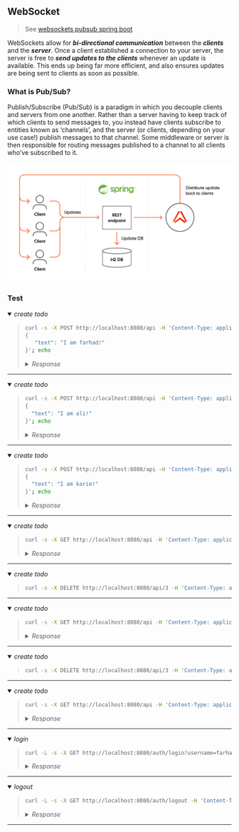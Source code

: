 ## WebSocket

> See [websockets pubsub spring boot](https://ably.com/blog/websockets-pubsub-spring-boot)

WebSockets allow for ***bi-directional communication*** between the ***clients*** and the ***server***. Once a client established a connection to your server, the server is free to ***send updates to the clients*** whenever an update is available. This ends up being far more efficient, and also ensures updates are being sent to clients as soon as possible.

### What is Pub/Sub?

Publish/Subscribe (Pub/Sub) is a paradigm in which you decouple clients and servers from one another. Rather than a server having to keep track of which clients to send messages to, you instead have clients subscribe to entities known as ‘channels’, and the server (or clients, depending on your use case!) publish messages to that channel. Some middleware or server is then responsible for routing messages published to a channel to all clients who’ve subscribed to it.




![Simple collaborative TODO list](images/spring-book-to-do-app-architecture.webp)


<!--
creating a simple collaborative TODO list. Anyone will be able to add new TODOs, remove them, and mark them completed/incomplete. These events will be communicated over WebSockets, and make use of [Ably](https://ably.com/) to handle our Pub/Sub. We’ll make use of H2 to store our data, and wrap it up in a Docker container to make it easily deployable.
-->

### Test 


<details open><summary><i>create todo</i></summary><blockquote>

```sh
curl -s -X POST http://localhost:8080/api -H 'Content-Type: application/json' --cookie "username=farhad" -d'
{
   "text": "I am farhad!"
}'; echo
```

<details><summary><i>Response</i></summary>

```json
{"id":1,"text":"I am farhad!","userName":"farhad","complated":false}
```

</details>

</blockquote></details>

---

<details open><summary><i>create todo</i></summary><blockquote>

```sh
curl -s -X POST http://localhost:8080/api -H 'Content-Type: application/json' --cookie "username=ali" -d'
{
  "text": "I am ali!"
}'; echo
```

<details><summary><i>Response</i></summary>

```json
{"id":2,"text":"I am ali!","userName":"ali","complated":false}
```

</details>

</blockquote></details>

---

<details open><summary><i>create todo</i></summary><blockquote>

```sh
curl -s -X POST http://localhost:8080/api -H 'Content-Type: application/json' --cookie "username=karim" -d'
{
  "text": "I am karim!"
}'; echo
```

<details><summary><i>Response</i></summary>

```json
{"id":3,"text":"I am karim!","userName":"karim","complated":false}
```

</details>

</blockquote></details>

---


<details open><summary><i>create todo</i></summary><blockquote>

```sh
curl -s -X GET http://localhost:8080/api -H 'Content-Type: application/json'| jq '.'
```

<details><summary><i>Response</i></summary>

```json
[
  {
    "id": 1,
    "text": "I am farhad!",
    "userName": "farhad",
    "complated": false
  },
  {
    "id": 2,
    "text": "I am ali!",
    "userName": "ali",
    "complated": false
  },
  {
    "id": 3,
    "text": "I am karim!",
    "userName": "karim",
    "complated": false
  }
]
```

</details>

</blockquote></details>

---

<details open><summary><i>create todo</i></summary><blockquote>

```sh
curl -s -X DELETE http://localhost:8080/api/3 -H 'Content-Type: application/json' --cookie "username=farhad"  ; echo
```

</blockquote></details>

---

<details open><summary><i>create todo</i></summary><blockquote>

```sh
curl -s -X GET http://localhost:8080/api -H 'Content-Type: application/json'| jq '.'
```

<details><summary><i>Response</i></summary>

```json
[
  {
    "id": 1,
    "text": "I am farhad!",
    "userName": "farhad",
    "complated": false
  },
  {
    "id": 2,
    "text": "I am ali!",
    "userName": "ali",
    "complated": false
  },
  {
    "id": 3,
    "text": "I am karim!",
    "userName": "karim",
    "complated": false
  }
]
```

</details>

</blockquote></details>

---

<details open><summary><i>create todo</i></summary><blockquote>

```sh
curl -s -X DELETE http://localhost:8080/api/3 -H 'Content-Type: application/json' --cookie "username=karim"  ; echo
```

</blockquote></details>

---

<details open><summary><i>create todo</i></summary><blockquote>

```sh
curl -s -X GET http://localhost:8080/api -H 'Content-Type: application/json'| jq '.'
```

<details><summary><i>Response</i></summary>

```json
[
  {
    "id": 1,
    "text": "I am farhad!",
    "userName": "farhad",
    "complated": false
  },
  {
    "id": 2,
    "text": "I am ali!",
    "userName": "ali",
    "complated": false
  }
]
```

</details>

</blockquote></details>

---

<details open><summary><i>login</i></summary><blockquote>

```sh
curl -L -s -X GET http://localhost:8080/auth/login?username=farhad -H 'Content-Type: application/json' | jq '.'
```

<details><summary><i>Response</i></summary>

```json
[
  {
    "id": 1,
    "text": "I am farhad!",
    "userName": "farhad",
    "complated": false
  },
  {
    "id": 2,
    "text": "I am ali!",
    "userName": "ali",
    "complated": false
  }
]
```

</details>

</blockquote></details>

---

<details open><summary><i>logout</i></summary><blockquote>

```sh
curl -L -s -X GET http://localhost:8080/auth/logout -H 'Content-Type: application/json' --cookie "username=farhad" | jq '.'
```

<details><summary><i>Response</i></summary>

```json
[
  {
    "id": 1,
    "text": "I am farhad!",
    "userName": "farhad",
    "complated": false
  },
  {
    "id": 2,
    "text": "I am ali!",
    "userName": "ali",
    "complated": false
  }
]
```

</details>

</blockquote></details>

---

